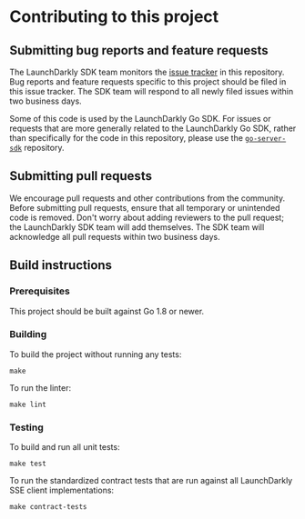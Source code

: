 # Contributing to this project
 
## Submitting bug reports and feature requests

The LaunchDarkly SDK team monitors the [issue tracker](https://github.com/launchdarkly/eventsource/issues) in this repository. Bug reports and feature requests specific to this project should be filed in this issue tracker. The SDK team will respond to all newly filed issues within two business days.

Some of this code is used by the LaunchDarkly Go SDK. For issues or requests that are more generally related to the LaunchDarkly Go SDK, rather than specifically for the code in this repository, please use the [`go-server-sdk`](https://github.com/launchdarkly/go-server-sdk) repository.
 
## Submitting pull requests
 
We encourage pull requests and other contributions from the community. Before submitting pull requests, ensure that all temporary or unintended code is removed. Don't worry about adding reviewers to the pull request; the LaunchDarkly SDK team will add themselves. The SDK team will acknowledge all pull requests within two business days.
 
## Build instructions
 
### Prerequisites
 
This project should be built against Go 1.8 or newer.

### Building

To build the project without running any tests:
```
make
```

To run the linter:
```
make lint
```

### Testing
 
To build and run all unit tests:
```
make test
```

To run the standardized contract tests that are run against all LaunchDarkly SSE client implementations:
```
make contract-tests
```
